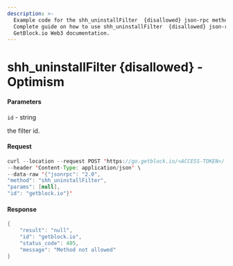 ```yaml
---
description: >-
  Example code for the shh_uninstallFilter  {disallowed} json-rpc method.
  Сomplete guide on how to use shh_uninstallFilter  {disallowed} json-rpc in
  GetBlock.io Web3 documentation.
---
```


# shh\_uninstallFilter {disallowed} - Optimism

#### Parameters

`id` - string

the filter id.

#### Request

```java
curl --location --request POST 'https://go.getblock.io/<ACCESS-TOKEN>/' \
--header 'Content-Type: application/json' \
--data-raw '{"jsonrpc": "2.0",
"method": "shh_uninstallFilter",
"params": [null],
"id": "getblock.io"}'
```

#### Response

```java
{
    "result": "null",
    "id": "getblock.io",
    "status_code": 405,
    "message": "Method not allowed"
}
```
